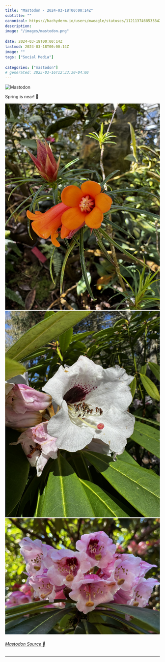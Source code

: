 ```yaml
---
title: "Mastodon - 2024-03-18T00:00:14Z"
subtitle: ""
canonical: https://hachyderm.io/users/mweagle/statuses/112113746853334241
description:
image: "/images/mastodon.png"

date: 2024-03-18T00:00:14Z
lastmod: 2024-03-18T00:00:14Z
image: ""
tags: ["Social Media"]

categories: ["mastodon"]
# generated: 2025-03-16T12:33:30-04:00
---
```

![Mastodon](/images/mastodon.png)

<p>Spring is near! 🌸</p>

![](56bf4c1d1a4a8814.jpeg)
![](76b7f1f6c39cc353.jpeg)
![](c5359bd08fec1622.jpeg)

###### [Mastodon Source 🐘](https://hachyderm.io/@mweagle/112113746853334241)

___
